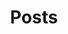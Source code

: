 ---
title: Posts
summary: Posts written by our esteemed alumni and club members.
description: Explore some of our recent posts.
draft: false
---